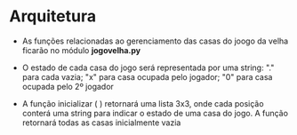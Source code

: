 # Arquitetura

* As funções relacionadas ao gerenciamento das casas do joogo da velha ficarão no módulo **jogovelha.py**

* O estado de cada casa do jogo será representada por uma string: "." para cada vazia; "x" para casa ocupada pelo jogador; "0" para casa ocupada pelo 2º jogador

* A função inicializar ( ) retornará uma lista 3x3, onde cada posição conterá uma string para indicar o estado de uma casa do jogo. A função retornará todas as casas inicialmente vazia
